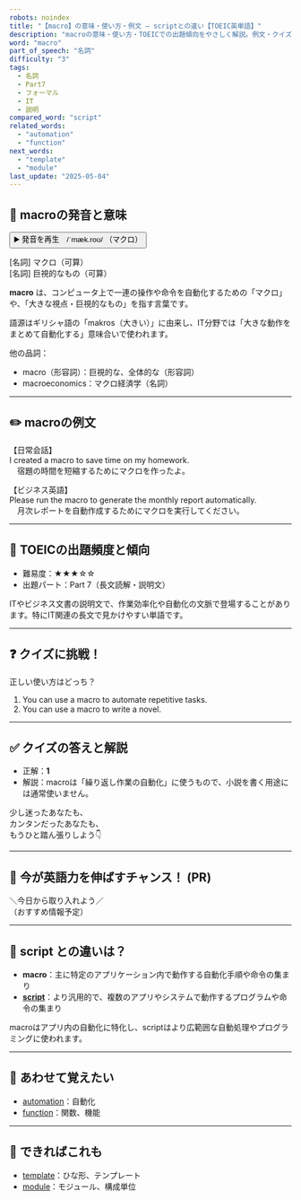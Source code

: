 ```yaml
---
robots: noindex
title: "【macro】の意味・使い方・例文 ― scriptとの違い【TOEIC英単語】"
description: "macroの意味・使い方・TOEICでの出題傾向をやさしく解説。例文・クイズ付きでscriptとの違いもわかりやすく学べます。"
word: "macro"
part_of_speech: "名詞"
difficulty: "3"
tags:
  - 名詞
  - Part7
  - フォーマル
  - IT
  - 説明
compared_word: "script"
related_words:
  - "automation"
  - "function"
next_words:
  - "template"
  - "module"
last_update: "2025-05-04"
---
```


## 🔰 macroの発音と意味

<button class="play-audio" onclick="playTTS('macro')">
  <span class="play-audio-main">
    ▶️ 発音を再生　/ˈmæk.roʊ/
  </span>
  <span class="play-audio-sub">
    （マクロ）
  </span>
</button>

[名詞] マクロ（可算）  
[名詞] 巨視的なもの（可算）

**macro** は、コンピュータ上で一連の操作や命令を自動化するための「マクロ」や、「大きな視点・巨視的なもの」を指す言葉です。

語源はギリシャ語の「makros（大きい）」に由来し、IT分野では「大きな動作をまとめて自動化する」意味合いで使われます。

他の品詞：  
- macro（形容詞）：巨視的な、全体的な（形容詞）
- macroeconomics：マクロ経済学（名詞）

---

## ✏️ macroの例文

【日常会話】  
I created a macro to save time on my homework.  
　宿題の時間を短縮するためにマクロを作ったよ。

【ビジネス英語】  
Please run the macro to generate the monthly report automatically.  
　月次レポートを自動作成するためにマクロを実行してください。

---

## 🎯 TOEICの出題頻度と傾向

- 難易度：★★★☆☆
- 出題パート：Part 7（長文読解・説明文）

ITやビジネス文書の説明文で、作業効率化や自動化の文脈で登場することがあります。特にIT関連の長文で見かけやすい単語です。

---

## ❓ クイズに挑戦！

正しい使い方はどっち？

1. You can use a macro to automate repetitive tasks.  
2. You can use a macro to write a novel.

---

## ✅ クイズの答えと解説

- 正解：**1**
- 解説：macroは「繰り返し作業の自動化」に使うもので、小説を書く用途には通常使いません。

少し迷ったあなたも、  
カンタンだったあなたも、  
もうひと踏ん張りしよう👇️

---

## 🚀 今が英語力を伸ばすチャンス！ (PR)

<div class="info-center">
＼今日から取り入れよう／<br>  
（おすすめ情報予定）
</div>

---

## 🤔  script との違いは？

- **macro**：主に特定のアプリケーション内で動作する自動化手順や命令の集まり
- **[script](/script)**：より汎用的で、複数のアプリやシステムで動作するプログラムや命令の集まり

macroはアプリ内の自動化に特化し、scriptはより広範囲な自動処理やプログラミングに使われます。

---

## 🧩 あわせて覚えたい

- [automation](/automation)：自動化
- [function](/function)：関数、機能

---

## 📖 できればこれも

- [template](/template)：ひな形、テンプレート
- [module](/module)：モジュール、構成単位

<!-- cvid: aid04_bid21 -->
